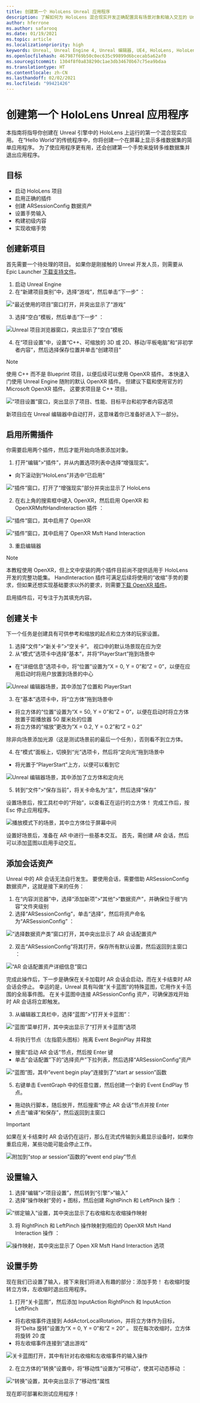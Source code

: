 ```yaml
---
title: 创建第一个 HoloLens Unreal 应用程序
description: 了解如何为 HoloLens 混合现实开发正确配置具有场景对象和输入交互的 Unreal 项目。
author: hferrone
ms.author: safarooq
ms.date: 01/19/2021
ms.topic: article
ms.localizationpriority: high
keywords: Unreal, Unreal Engine 4, Unreal 编辑器, UE4, HoloLens, HoloLens 2, 混合现实, 开发, 文档, 指南, 功能, 混合现实头戴显示设备, windows 混合现实头戴显示设备, 虚拟现实头戴显示设备, 移植, 升级
ms.openlocfilehash: 467987f69b50c0ec635c99899d6bcecab5a62af0
ms.sourcegitcommit: 1304f8f0a838290c1ae3db34670b67c75ea9bdaa
ms.translationtype: HT
ms.contentlocale: zh-CN
ms.lasthandoff: 02/02/2021
ms.locfileid: "99421426"
---
```

# <a name="creating-your-first-hololens-unreal-application"></a>创建第一个 HoloLens Unreal 应用程序

本指南将指导你创建在 Unreal 引擎中的 HoloLens 上运行的第一个混合现实应用。 在“Hello World”的传统程序中，你将创建一个在屏幕上显示多维数据集的简单应用程序。 为了使应用程序更有用，还会创建第一个手势来旋转多维数据集并退出应用程序。 

## <a name="objectives"></a>目标

* 启动 HoloLens 项目
* 启用正确的插件
* 创建 ARSessionConfig 数据资产
* 设置手势输入
* 构建初级内容
* 实现收缩手势

## <a name="creating-a-new-project"></a>创建新项目

首先需要一个待处理的项目。 如果你是刚接触的 Unreal 开发人员，则需要从 Epic Launcher [下载支持文件](tutorials/unreal-uxt-ch6.md#packaging-and-deploying-the-app-via-device-portal)。

1. 启动 Unreal Engine
2. 在“新建项目类别”中，选择“游戏”，然后单击“下一步”  ：

![“最近使用的项目”窗口打开，并突出显示了“游戏”](images/unreal-quickstart-img-01.png)

3. 选择“空白”模板，然后单击“下一步” ：

![Unreal 项目浏览器窗口，突出显示了“空白”模板](images/unreal-quickstart-img-02.png)

4. 在“项目设置”中，设置“C++、可缩放的 3D 或 2D、移动/平板电脑”和“非初学者内容”，然后选择保存位置并单击“创建项目”   

> [!NOTE] 
> 使用 C++ 而不是 Blueprint 项目，以便后续可以使用 OpenXR 插件。 本快速入门使用 Unreal Engine 随附的默认 OpenXR 插件。 但建议下载和使用官方的 Microsoft OpenXR 插件。 这要求项目是 C++ 项目。

![“项目设置”窗口，突出显示了项目、性能、目标平台和初学者内容选项](images/unreal-quickstart-img-03.png)

新项目应在 Unreal 编辑器中自动打开，这意味着你已准备好进入下一部分。

## <a name="enabling-required-plugins"></a>启用所需插件

你需要启用两个插件，然后才能开始向场景添加对象。

1. 打开“编辑”>“插件”，并从内置选项列表中选择“增强现实”。
* 向下滚动到“HoloLens”并选中“已启用” 

![“插件”窗口，打开了“增强现实”部分并突出显示了 HoloLens](images/unreal-quickstart-img-04.png)

2. 在右上角的搜索框中键入 OpenXR，然后启用 OpenXR 和 OpenXRMsftHandInteraction 插件  ：

![“插件”窗口，其中启用了 OpenXR](images/unreal-quickstart-img-05.jpg)

![“插件”窗口，其中启用了 OpenXR Msft Hand Interaction](images/unreal-quickstart-img-06.jpg)

3. 重启编辑器

> [!NOTE]
> 本教程使用 OpenXR，但上文中安装的两个插件目前尚不提供适用于 HoloLens 开发的完整功能集。 HandInteraction 插件可满足后续将使用的“收缩”手势的要求，但如果还想实现基础要求以外的要求，则需要[下载 OpenXR 插件](https://github.com/microsoft/Microsoft-OpenXR-Unreal)。

启用插件后，可专注于为其填充内容。

## <a name="creating-a-level"></a>创建关卡

下一个任务是创建具有可供参考和缩放的起点和立方体的玩家设置。

1. 选择“文件”>“新关卡”>“空关卡”。 视口中的默认场景现在应为空
2. 从“模式”选项卡中选择“基本”，并将“PlayerStart”拖到场景中  
* 在“详细信息”选项卡中，将“位置”设置为“X = 0, Y = 0”和“Z = 0”，以便在应用启动时将用户放置到场景的中心   

![Unreal 编辑器场景，其中添加了位置和 PlayerStart](images/unreal-quickstart-img-07.png)

3. 在“基本”选项卡中，将“立方体”拖到场景中 
* 将立方体的“位置”设置为“X = 50, Y = 0”和“Z = 0”，以便在启动时将立方体放置于距播放器 50 厘米处的位置  
* 将立方体的“缩放”更改为“X = 0.2, Y = 0.2”和“Z = 0.2”   

除非向场景添加光源（这是测试场景前的最后一个任务），否则看不到立方体。

4. 在“模式”面板上，切换到“光”选项卡，然后将“定向光”拖到场景中  
* 将光置于“PlayerStart”上方，以便可以看到它

![Unreal 编辑器场景，其中添加了立方体和定向光](images/unreal-quickstart-img-08.png)

5. 转到“文件”>“保存当前”，将关卡命名为“主”，然后选择“保存”  

设置场景后，按工具栏中的“开始”，以查看正在运行的立方体！ 完成工作后，按 Esc 停止应用程序。

![播放模式下的场景，其中立方体位于屏幕中间](images/unreal-quickstart-img-09.png)

设置好场景后，准备在 AR 中进行一些基本交互。 首先，需创建 AR 会话，然后可以添加蓝图以启用手动交互。

## <a name="adding-a-session-asset"></a>添加会话资产

Unreal 中的 AR 会话无法自行发生。 要使用会话，需要借助 ARSessionConfig 数据资产，这就是接下来的任务：

1. 在“内容浏览器”中，选择“添加新项”>“其他”>“数据资产”，并确保位于根“内容”文件夹级别 
2. 选择“ARSessionConfig”，单击“选择”，然后将资产命名为“ARSessionConfig”  ：

![“选择数据资产类”窗口打开，其中突出显示了 AR 会话配置资产](images/unreal-quickstart-img-10.png)

2. 双击“ARSessionConfig”将其打开，保存所有默认设置，然后返回到主窗口 ：

![“AR 会话配置资产详细信息”窗口](images/unreal-quickstart-img-11.png)

完成此操作后，下一步是确保在关卡加载时 AR 会话会启动，而在关卡结束时 AR 会话会停止。 幸运的是，Unreal 具有叫做“关卡蓝图”的特殊蓝图，它用作关卡范围的全局事件图。 在关卡蓝图中连接 ARSessionConfig 资产，可确保游戏开始时 AR 会话将立即触发。

3. 从编辑器工具栏中，选择“蓝图”>“打开关卡蓝图”：

![“蓝图”菜单打开，其中突出显示了“打开关卡蓝图”选项](images/unreal-quickstart-img-12.png)

4. 将执行节点（左指箭头图标）拖离 Event BeginPlay 并释放
* 搜索“启动 AR 会话”节点，然后按 Enter 键
* 单击“会话配置”下的“选择资产”下拉列表，然后选择“ARSessionConfig”资产  

![“蓝图”图，其中“event begin play”连接到了“start ar session”函数](images/unreal-quickstart-img-13.png)

5. 右键单击 EventGraph 中的任意位置，然后创建一个新的 Event EndPlay 节点。 
* 拖动执行脚本，随后放开，然后搜索“停止 AR 会话”节点并按 Enter 
* 点击“编译”和保存”，然后返回到主窗口 

> [!IMPORTANT]
> 如果在关卡结束时 AR 会话仍在运行，那么在流式传输到头戴显示设备时，如果你重启应用，某些功能可能会停止工作。

![附加到“stop ar session”函数的“event end play”节点](images/unreal-quickstart-img-14.png)

## <a name="setting-up-inputs"></a>设置输入

1. 选择“编辑”>“项目设置”，然后转到“引擎”>“输入” 
2. 选择“操作映射”旁的 + 图标，然后创建 RightPinch 和 LeftPinch 操作   ：

![“绑定输入”设置，其中突出显示了右收缩和左收缩操作映射](images/unreal-quickstart-img-15.jpg)

3. 将 RightPinch 和 LeftPinch 操作映射到相应的 OpenXR Msft Hand Interaction 操作  ：

![操作映射，其中突出显示了 Open XR Msft Hand Interaction 选项](images/unreal-quickstart-img-16.jpg)

## <a name="setting-up-gestures"></a>设置手势

现在我们已设置了输入，接下来我们将进入有趣的部分：添加手势！ 右收缩时旋转立方体，左收缩时退出应用程序。

1. 打开“关卡蓝图”，然后添加 InputAction RightPinch 和 InputAction LeftPinch  
* 将右收缩事件连接到 AddActorLocalRotation，并将立方体作为目标，将“Delta 旋转”设置为“X = 0, Y = 0”和“Z = 20”    。 现在每次收缩时，立方体将旋转 20 度
* 将左收缩事件连接到“退出游戏”

![关卡蓝图打开，其中有针对右收缩和左收缩事件的输入操作](images/unreal-quickstart-img-17.jpg)

2. 在立方体的“转换”设置中，将“移动性”设置为“可移动”，使其可动态移动  ：

![“转换”设置，其中突出显示了“移动性”属性](images/unreal-quickstart-img-18.jpg)

现在即可部署和测试应用程序！